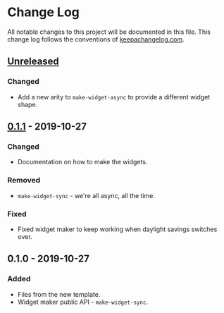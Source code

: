 # Change Log
All notable changes to this project will be documented in this file. This change log follows the conventions of [keepachangelog.com](http://keepachangelog.com/).

## [Unreleased]
### Changed
- Add a new arity to `make-widget-async` to provide a different widget shape.

## [0.1.1] - 2019-10-27
### Changed
- Documentation on how to make the widgets.

### Removed
- `make-widget-sync` - we're all async, all the time.

### Fixed
- Fixed widget maker to keep working when daylight savings switches over.

## 0.1.0 - 2019-10-27
### Added
- Files from the new template.
- Widget maker public API - `make-widget-sync`.

[Unreleased]: https://github.com/your-name/minus/compare/0.1.1...HEAD
[0.1.1]: https://github.com/your-name/minus/compare/0.1.0...0.1.1
